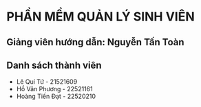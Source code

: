 <h1>PHẦN MỀM QUẢN LÝ SINH VIÊN</h1>
<h2>Giảng viên hướng dẫn: Nguyễn Tấn Toàn</h2>
<h2>Danh sách thành viên</h2>
<ul>
  <li>Lê Quí Tứ - 21521609</li>
  <li>Hồ Văn Phương - 22521161</li>
  <li>Hoàng Tiến Đạt - 22520210</li>
</ul>
